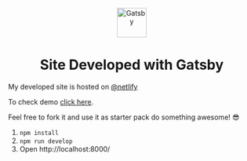 <p align="center">
  <a href="https://www.gatsbyjs.org">
    <img alt="Gatsby" src="https://www.gatsbyjs.org/monogram.svg" width="60" />
  </a>
</p>
<h1 align="center">
  Site Developed with Gatsby
</h1>

My developed site is hosted on <a href="https://netlify.com">@netlify</a>

To check demo <a href="https://gatsby-intro-atik-fahad.netlify.com" target="_blank">click here</a>.

Feel free to fork it and use it as starter pack do something awesome! 😎

1. `npm install`
2. `npm run develop`
3. Open http://localhost:8000/
